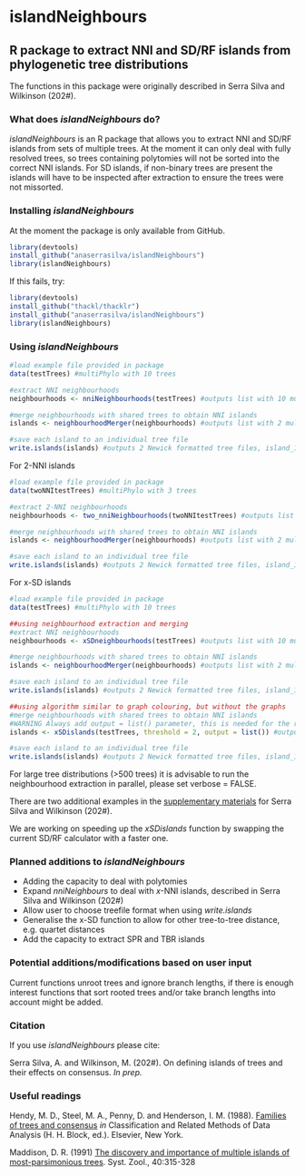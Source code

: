 # islandNeighbours
## R package to extract NNI and SD/RF islands from phylogenetic tree distributions

The functions in this package were originally described in Serra Silva and Wilkinson (202#).

### What does *islandNeighbours* do?

*islandNeighbours* is an R package that allows you to extract NNI and SD/RF islands from sets of multiple trees. At the moment it can only deal with fully resolved trees, so trees containing polytomies will not be sorted into the correct NNI islands. For SD islands, if non-binary trees are present the islands will have to be inspected after extraction to ensure the trees were not missorted.

### Installing *islandNeighbours*
At the moment the package is only available from GitHub.

```r
library(devtools)
install_github("anaserrasilva/islandNeighbours")
library(islandNeighbours)
```

If this fails, try:

```r
library(devtools)
install_github("thackl/thacklr")
install_github("anaserrasilva/islandNeighbours")
library(islandNeighbours)
```

### Using *islandNeighbours*

```r
#load example file provided in package
data(testTrees) #multiPhylo with 10 trees

#extract NNI neighbourhoods
neighbourhoods <- nniNeighbourhoods(testTrees) #outputs list with 10 multiPhylo objects

#merge neighbourhoods with shared trees to obtain NNI islands
islands <- neighbourhoodMerger(neighbourhoods) #outputs list with 2 multiPhylo objects, each with 5 trees

#save each island to an individual tree file
write.islands(islands) #outputs 2 Newick formatted tree files, island_1.tre and island_2.tre
```

For 2-NNI islands
```r
#load example file provided in package
data(twoNNItestTrees) #multiPhylo with 3 trees

#extract 2-NNI neighbourhoods
neighbourhoods <- two_nniNeighbourhoods(twoNNItestTrees) #outputs list with 3 multiPhylo objects

#merge neighbourhoods with shared trees to obtain NNI islands
islands <- neighbourhoodMerger(neighbourhoods) #outputs list with 2 multiPhylo objects, one with 2 trees and one with 1 tree

#save each island to an individual tree file
write.islands(islands) #outputs 2 Newick formatted tree files, island_1.tre and island_2.tre
```

For x-SD islands
```r
#load example file provided in package
data(testTrees) #multiPhylo with 10 trees

##using neighbourhood extraction and merging
#extract NNI neighbourhoods
neighbourhoods <- xSDneighbourhoods(testTrees) #outputs list with 10 multiPhylo objects

#merge neighbourhoods with shared trees to obtain NNI islands
islands <- neighbourhoodMerger(neighbourhoods) #outputs list with 2 multiPhylo objects, each with 5 trees

#save each island to an individual tree file
write.islands(islands) #outputs 2 Newick formatted tree files, island_1.tre and island_2.tre

##using algorithm similar to graph colouring, but without the graphs
#merge neighbourhoods with shared trees to obtain NNI islands
#WARNING Always add output = list() parameter, this is needed for the recursion to work!
islands <- xSDislands(testTrees, threshold = 2, output = list()) #outputs list with 2 multiPhylo objects, each with 5 trees

#save each island to an individual tree file
write.islands(islands) #outputs 2 Newick formatted tree files, island_1.tre and island_2.tre
```

For large tree distributions (>500 trees) it is advisable to run the neighbourhood extraction in parallel, please set verbose = FALSE.

There are two additional examples in the [supplementary materials](https://github.com/anaserrasilva/MajorityRuleAndTreeIslands/tree/master/PardoBayes_islands) for Serra Silva and Wilkinson (202#).

We are working on speeding up the *xSDislands* function by swapping the current SD/RF calculator with a faster one.

### Planned additions to *islandNeighbours*

- Adding the capacity to deal with polytomies
- Expand *nniNeighbours* to deal with *x*-NNI islands, described in Serra Silva and Wilkinson (202#)
- Allow user to choose treefile format when using *write.islands*
- Generalise the x-SD function to allow for other tree-to-tree distance, e.g. quartet distances
- Add the capacity to extract SPR and TBR islands

### Potential additions/modifications based on user input

Current functions unroot trees and ignore branch lengths, if there is enough interest functions that sort rooted trees and/or take branch lengths into account might be added.

### Citation

If you use *islandNeighbours* please cite:

Serra Silva, A. and Wilkinson, M. (202#). On defining islands of trees and their effects on consensus. *In prep.*


### Useful readings

Hendy, M. D., Steel, M. A., Penny, D. and Henderson, I. M. (1988). [Families of trees and consensus](http://citeseerx.ist.psu.edu/viewdoc/versions?doi=10.1.1.638.6890) *in* Classification and Related Methods of Data Analysis (H. H. Block, ed.). Elsevier, New York.

Maddison, D. R. (1991) [The discovery and importance of multiple islands of most-parsimonious trees](https://doi.org/10.1093/sysbio/40.3.315). Syst. Zool., 40:315-328
